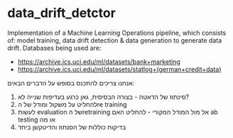 # data_drift_detctor

Implementation of a Machine Learning Operations pipeline, which consists of: model training, data drift detection & data generation to generate data drift. 
Databases being used are:
- https://archive.ics.uci.edu/ml/datasets/bank+marketing
- https://archive.ics.uci.edu/ml/datasets/statlog+(german+credit+data)



אנחנו צריכים להתכנס בסופש על הדברים הבאים:
1. סינתוז של הדאטה - בצורה הבסיסית, גאן כרגע בעדיפות שנייה לא?
2. להחליט על משקול ומודל של הre training
3. לעשות evaluation של הretraining אל מול המודל המקורי - להחליט האם ab testing או מה
4. בדיקות כוללות של הסנתוז והדיטקשן ביחד